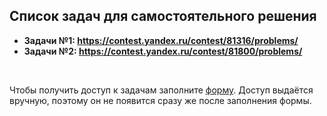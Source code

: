 ## Список задач для самостоятельного решения

- **Задачи №1: https://contest.yandex.ru/contest/81316/problems/**
- **Задачи №2: https://contest.yandex.ru/contest/81800/problems/**

<br>

Чтобы получить доступ к задачам заполните [форму](https://forms.yandex.ru/u/68be49c2505690b92add5298). Доступ выдаётся вручную, поэтому он не появится сразу же после заполнения формы.

